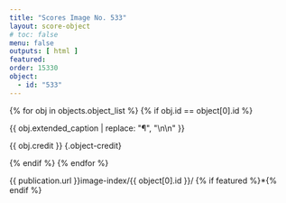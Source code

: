 ```yaml
---
title: "Scores Image No. 533"
layout: score-object
# toc: false
menu: false
outputs: [ html ]
featured: 
order: 15330
object:
  - id: "533"
---
```


{% for obj in objects.object_list %}
{% if obj.id == object[0].id %}

{{ obj.extended_caption | replace: "¶", "\n\n" }}

{{ obj.credit }} {.object-credit}

{% endif %}
{% endfor %}

<div class="object-credit object-url is-print-only">

{{ publication.url }}image-index/{{ object[0].id }}/ {% if featured %}*{% endif %}

</div>

